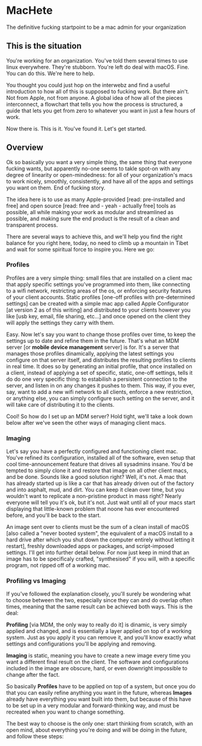 # MacHete
The definitive fucking startpoint to be a mac admin for your organization

## This is the situation

You're working for an organization. You've told them several times to use linux everywhere. They're stubborn. You're left do deal with macOS. Fine. You can do this. We're here to help.

You thought you could just hop on the interwebz and find a useful introduction to how all of this is supposed to fucking work. But there ain't. Not from Apple, not from anyone. A global idea of how all of the pieces interconnect, a flowchart that tells you how the process is structured, a guide that lets you get from zero to whatever you want in just a few hours of work.

Now there is. This is it. You've found it. Let's get started.

## Overview

Ok so basically you want a very simple thing, the same thing that everyone fucking wants, but apparently no-one seems to takle spot-on with any degree of linearity or open-mindedness: for all of your organization's macs to work nicely, smoothly, consistently, and have all of the apps and settings you want on them. End of fucking story.

The idea here is to use as many Apple-provided [read: pre-installed and free] and open source [read: free and - yeah - actually free] tools as possible, all while making your work as modular and streamlined as possible, and making sure the end product is the result of a clean and transparent process.

There are several ways to achieve this, and we'll help you find the right balance for you right here, today, no need to climb up a mountain in Tibet and wait for some spiritual force to inspire you. Here we go:

### Profiles

Profiles are a very simple thing: small files that are installed on a client mac that apply specific settings you've programmed into them, like connecting to a wifi network, restricting areas of the os, or enforcing security features of your client accounts. Static profiles [one-off profiles with pre-determined settings] can be created with a simple mac app called Apple Configurator [at version 2 as of this writing] and distributed to your clients however you like [usb key, email, file sharing, etc...] and once opened on the client they will apply the settings they carry with them.

Easy. Now let's say you want to change those profiles over time, to keep the settings up to date and refine them in the future. That's what an MDM server [or **mobile device management** server] is for. It's a server that manages those profiles dinamically, applying the latest settings you configure on that server itself, and distributes the resulting profiles to clients in real time. It does so by generating an initial profile, that once installed on a client, instead of applying a set of specific, static, one-off settings, tells it do do one very specific thing: to estabilish a persistent connection to the server, and listen in on any changes it pushes to them. This way, if you ever, say, want to add a new wifi network to all clients, enforce a new restriction, or anything else, you can simply configure such setting on the server, and it will take care of distributing it to the clients.

Cool! So how do I set up an MDM server? Hold tight, we'll take a look down below after we've seen the other ways of managing client macs.

### Imaging

Let's say you have a perfectly configured and functioning client mac. You've refined its configuration, installed all of the software, even setup that cool time-announcement feature that drives all sysadmins insane. You'd be tempted to simply clone it and restore that image on all other client macs, and be done. Sounds like a good solution right? Well, it's not. A mac that has already started up is like a car that has already driven out of the factory and into asphalt, mud, and dirt. You can keep it clean over time, but you wouldn't want to replicate a non-pristine product in mass right? Nearly everyone will tell you it's ok, but it's not. Just wait until all of your macs start displaying that little-known problem that noone has ever encountered before, and you'll be back to the start.

An image sent over to clients must be the sum of a clean install of macOS [also called a "never booted system", the equivalent of a macOS install to a hard drive after which you shut down the computer entirely without letting it restart], freshly downloaded apps or packages, and script-imposed settings. I'll get into further detail below. For now just keep in mind that an image has to be specificaly crafted, "synthesised" if you will, with a specific program, not ripped off of a working mac.

### Profiling vs Imaging

If you've followed the explanation closely, you'll surely be wondering what to choose between the two, especially since they can and do overlap often times, meaning that the same result can be achieved both ways. This is the deal:

**Profiling** [via MDM, the only way to really do it] is dinamic, is very simply applied and changed, and is essentially a layer applied on top of a working system. Just as you apply it you can remove it, and you'll know exactly what settings and configurations you'll be applying and removing.

**Imaging** is static, meaning you have to create a new image every time you want a different final result on the client. The software and configurations included in the image are obscure, hard, or even downright impossible to change after the fact.

So basically **Profiles** have to be applied on top of a system, but once you do that you can easily refine anything you want in the future, whereas **Images** already have everything you want built into them, but because of this have to be set up in a very modular and forward-thinking way, and must be recreated when you want to change something.

The best way to choose is the only one: start thinking from scratch, with an open mind, about everything you're doing and will be doing in the future, and follow these steps:

